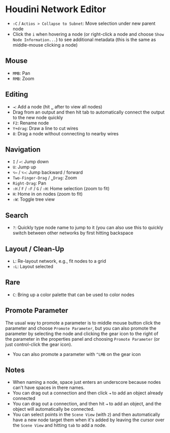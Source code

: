 # Houdini Network Editor

- `⇧C` / `Actios > Collapse to Subnet`: Move selection under new parent node
- Click the `i` when hovering a node (or right-click a node and choose `Show Node Information...`) to see additional metadata (this is the same as middle-mouse clicking a node)

## Mouse

- `MMB`: Pan
- `RMB`: Zoom

## Editing

- `⇥`: Add a node (hit `␣` after to view all nodes)
- Drag from an output and then hit tab to automatically connect the output to the new node quickly
- `F2`: Rename node
- `Y+drag`: Draw a line to cut wires
- `8`: Drag a node without connecting to nearby wires

## Navigation

- `I` / `↩`: Jump down
- `U`: Jump up
- `⌥←` / `⌥→`: Jump backward / forward
- `Two-Finger-Drag` / `␣Drag`: Zoom
- `Right-Drag`: Pan
- `⇧H` / `F` / `⇧F` / `G` / `⇧H`: Home selection (zoom to fit)
- `H`: Home in on nodes (zoom to fit)
- `⇧W`: Toggle tree view

## Search

- `?`: Quickly type node name to jump to it (you can also use this to quickly switch between other networks by first hitting backspace

## Layout / Clean-Up

- `L`: Re-layout network, e.g., fit nodes to a grid
- `⇧L`: Layout selected

## Rare

- `C`: Bring up a color palette that can be used to color nodes

## Promote Parameter

The usual way to promote a parameter is to middle mouse button click the parameter and choose `Promote Parameter`, but you can also promote the parameter by selecting the node and clicking the gear icon to the right of the parameter in the properties panel and choosing `Promote Parameter` (or just control-click the gear icon).

- You can also promote a parameter with `^LMB` on the gear icon

## Notes

- When naming a node, space just enters an underscore because nodes can't have spaces in there names.
- You can drag out a connection and then click `⇥` to add an object already connected
- You can drag out a connection, and then hit `⇥` to add an object, and the object will automatically be connected.
- You can select points in the `Scene View` (with `2`) and then automatically have a new node target them when it's added by leaving the cursor over the `Scene View` and hitting `tab` to add a node.
